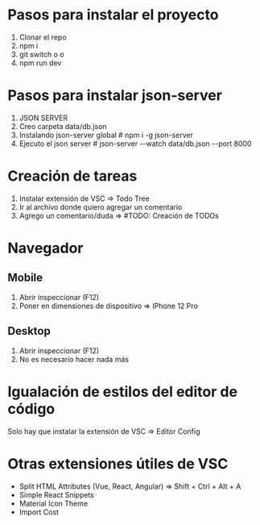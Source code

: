 # Pasos para instalar el proyecto

1. Clonar el repo
2. npm i
3. git switch <mp-dev> o <ie-dev> o <rm-dev>
4. npm run dev

# Pasos para instalar json-server

1. JSON SERVER
2. Creo carpeta data/db.json
3. Instalando json-server global # npm i -g json-server
4. Ejecuto el json server # json-server --watch data/db.json --port 8000

# Creación de tareas

1. Instalar extensión de VSC => Todo Tree
2. Ir al archivo donde quiero agregar un comentario
2. Agrego un comentario/duda => #TODO: Creación de TODOs

# Navegador

## Mobile

1. Abrir inspeccionar (F12)
2. Poner en dimensiones de dispositivo => IPhone 12 Pro

## Desktop

1. Abrir inspeccionar (F12)
2. No es necesario hacer nada más
# Igualación de estilos del editor de código

Solo hay que instalar la extensión de VSC => Editor Config

# Otras extensiones útiles de VSC

* Split HTML Attributes (Vue, React, Angular) => Shift + Ctrl + Alt + A
* Simple React Snippets
* Material Icon Theme
* Import Cost

